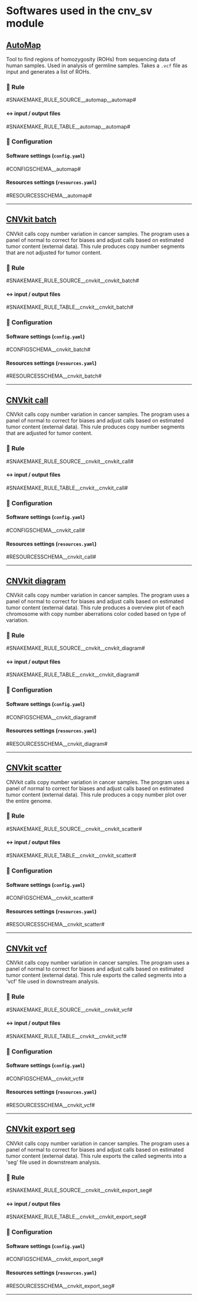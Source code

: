 # Softwares used in the cnv_sv module

## [AutoMap](https://github.com/mquinodo/AutoMap)
Tool to find regions of homozygosity (ROHs) from sequencing data of human samples. Used in analysis of germline samples. Takes a `.vcf` file as input and generates a list of ROHs.

### :snake: Rule

#SNAKEMAKE_RULE_SOURCE__automap__automap#

#### :left_right_arrow: input / output files

#SNAKEMAKE_RULE_TABLE__automap__automap#

### :wrench: Configuration

#### Software settings (`config.yaml`)

#CONFIGSCHEMA__automap#

#### Resources settings (`resources.yaml`)

#RESOURCESSCHEMA__automap#

---

## [CNVkit batch](https://github.com/etal/cnvkit)
CNVkit calls copy number variation in cancer samples. The program uses a panel of normal to correct for biases and adjust calls based on estimated tumor content (external data). This rule produces copy number segments that are not adjusted for tumor content.

### :snake: Rule

#SNAKEMAKE_RULE_SOURCE__cnvkit__cnvkit_batch#

#### :left_right_arrow: input / output files

#SNAKEMAKE_RULE_TABLE__cnvkit__cnvkit_batch#

### :wrench: Configuration

#### Software settings (`config.yaml`)

#CONFIGSCHEMA__cnvkit_batch#

#### Resources settings (`resources.yaml`)

#RESOURCESSCHEMA__cnvkit_batch#

---

## [CNVkit call](https://github.com/etal/cnvkit)
CNVkit calls copy number variation in cancer samples. The program uses a panel of normal to correct for biases and adjust calls based on estimated tumor content (external data). This rule produces copy number segments that are adjusted for tumor content.

### :snake: Rule

#SNAKEMAKE_RULE_SOURCE__cnvkit__cnvkit_call#

#### :left_right_arrow: input / output files

#SNAKEMAKE_RULE_TABLE__cnvkit__cnvkit_call#

### :wrench: Configuration

#### Software settings (`config.yaml`)

#CONFIGSCHEMA__cnvkit_call#

#### Resources settings (`resources.yaml`)

#RESOURCESSCHEMA__cnvkit_call#

---

## [CNVkit diagram](https://github.com/etal/cnvkit)
CNVkit calls copy number variation in cancer samples. The program uses a panel of normal to correct for biases and adjust calls based on estimated tumor content (external data). This rule produces a overview plot of each chromosome with copy number aberrations color coded based on type of variation.

### :snake: Rule

#SNAKEMAKE_RULE_SOURCE__cnvkit__cnvkit_diagram#

#### :left_right_arrow: input / output files

#SNAKEMAKE_RULE_TABLE__cnvkit__cnvkit_diagram#

### :wrench: Configuration

#### Software settings (`config.yaml`)

#CONFIGSCHEMA__cnvkit_diagram#

#### Resources settings (`resources.yaml`)

#RESOURCESSCHEMA__cnvkit_diagram#

---

## [CNVkit scatter](https://github.com/etal/cnvkit)
CNVkit calls copy number variation in cancer samples. The program uses a panel of normal to correct for biases and adjust calls based on estimated tumor content (external data). This rule produces a copy number plot over the entire genome.

### :snake: Rule

#SNAKEMAKE_RULE_SOURCE__cnvkit__cnvkit_scatter#

#### :left_right_arrow: input / output files

#SNAKEMAKE_RULE_TABLE__cnvkit__cnvkit_scatter#

### :wrench: Configuration

#### Software settings (`config.yaml`)

#CONFIGSCHEMA__cnvkit_scatter#

#### Resources settings (`resources.yaml`)

#RESOURCESSCHEMA__cnvkit_scatter#

---

## [CNVkit vcf](https://github.com/etal/cnvkit)
CNVkit calls copy number variation in cancer samples. The program uses a panel of normal to correct for biases and adjust calls based on estimated tumor content (external data). This rule exports the called segments into a 'vcf' file used in downstream analysis.

### :snake: Rule

#SNAKEMAKE_RULE_SOURCE__cnvkit__cnvkit_vcf#

#### :left_right_arrow: input / output files

#SNAKEMAKE_RULE_TABLE__cnvkit__cnvkit_vcf#

### :wrench: Configuration

#### Software settings (`config.yaml`)

#CONFIGSCHEMA__cnvkit_vcf#

#### Resources settings (`resources.yaml`)

#RESOURCESSCHEMA__cnvkit_vcf#

---

## [CNVkit export seg](https://github.com/etal/cnvkit)
CNVkit calls copy number variation in cancer samples. The program uses a panel of normal to correct for biases and adjust calls based on estimated tumor content (external data). This rule exports the called segments into a 'seg' file used in downstream analysis.

### :snake: Rule

#SNAKEMAKE_RULE_SOURCE__cnvkit__cnvkit_export_seg#

#### :left_right_arrow: input / output files

#SNAKEMAKE_RULE_TABLE__cnvkit__cnvkit_export_seg#

### :wrench: Configuration

#### Software settings (`config.yaml`)

#CONFIGSCHEMA__cnvkit_export_seg#

#### Resources settings (`resources.yaml`)

#RESOURCESSCHEMA__cnvkit_export_seg#

---


